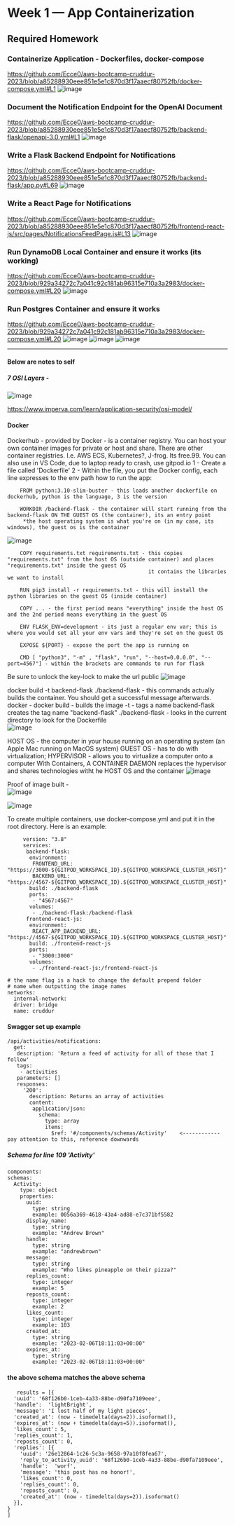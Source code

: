 # Week 1 — App Containerization
  ## Required Homework
   
   ### Containerize Application - Dockerfiles, docker-compose
   https://github.com/Ecce0/aws-bootcamp-cruddur-2023/blob/a85288930eee851e5e1c870d3f17aaecf80752fb/docker-compose.yml#L1
   ![image](https://user-images.githubusercontent.com/97846441/222040429-d34bffc8-5887-442c-ba86-60ba00bb72dc.png)


   ### Document the Notification Endpoint for the OpenAI Document
   https://github.com/Ecce0/aws-bootcamp-cruddur-2023/blob/a85288930eee851e5e1c870d3f17aaecf80752fb/backend-flask/openapi-3.0.yml#L1
   ![image](https://user-images.githubusercontent.com/97846441/222040692-78fe8a97-f561-483d-bc42-9f5d9b047fbc.png)
   
   
   ### Write a Flask Backend Endpoint for Notifications
   https://github.com/Ecce0/aws-bootcamp-cruddur-2023/blob/a85288930eee851e5e1c870d3f17aaecf80752fb/backend-flask/app.py#L69
   ![image](https://user-images.githubusercontent.com/97846441/222040851-9be797f5-5e93-412e-8991-117e4792e9c7.png)
   

   ### Write a React Page for Notifications
   https://github.com/Ecce0/aws-bootcamp-cruddur-2023/blob/a85288930eee851e5e1c870d3f17aaecf80752fb/frontend-react-js/src/pages/NotificationsFeedPage.js#L13
   ![image](https://user-images.githubusercontent.com/97846441/222041197-f2c27d6b-c1d8-44e6-97b0-5c25a1cc919b.png)   
   
   
   ### Run DynamoDB Local Container and ensure it works (its working)
   https://github.com/Ecce0/aws-bootcamp-cruddur-2023/blob/929a34272c7a041c92c181ab96315e710a3a2983/docker-compose.yml#L20
   ![image](https://user-images.githubusercontent.com/97846441/222042014-15e233f8-a6e3-44d3-9e82-e79a30b4be41.png)


   
   ### Run Postgres Container and ensure it works
   https://github.com/Ecce0/aws-bootcamp-cruddur-2023/blob/929a34272c7a041c92c181ab96315e710a3a2983/docker-compose.yml#L20
   ![image](https://user-images.githubusercontent.com/97846441/222042482-912a4fd1-028a-49c6-88aa-7fabf38f93a8.png)
   ![image](https://user-images.githubusercontent.com/97846441/222042559-1f3eac3e-61f1-4b6d-8293-252c8612a0a9.png)
   ![image](https://user-images.githubusercontent.com/97846441/222042737-25f91953-fd25-4195-8f28-aac52993665a.png)


-----------------------------------------------------------------------------------------------------------------------------------
#### Below are notes to self 


 ##### 7 OSI Layers - 
   ![image](https://user-images.githubusercontent.com/97846441/221713217-e404e871-3b94-447a-bfc2-7707bd34bcce.png)
    
 https://www.imperva.com/learn/application-security/osi-model/
       
 
 #### Docker
 Dockerhub - provided by Docker - is a container registry. You can host your own container images for private or host and share. 
 There are other container registries. I.e. AWS ECS, Kubernetes?, J-frog. Its free.99. You can also use in VS Code, due to laptop ready to crash, use gitpod.io
   1 - Create a file called 'Dockerfile'
   2 - Within the file, you put the Docker config, each line expresses to the env path how to run the app:
        
        FROM python:3.10-slim-buster - this loads another dockerfile on dockerhub, python is the language, 3 is the version

        WORKDIR /backend-flask - the container will start running from the backend-flask ON THE GUEST OS (the container), its an entry point
         *the host operating system is what you're on (in my case, its windows), the guest os is the container
   ![image](https://user-images.githubusercontent.com/97846441/221714412-279c0b87-d709-44b9-aa48-809dbf560b04.png)

        COPY requirements.txt requirements.txt - this copies "requirements.txt" from the host OS (outside container) and places "requirements.txt" inside the guest OS
                                                 it contains the libraries we want to install
                                                 
        RUN pip3 install -r requirements.txt - this will install the python libraries on the guest OS (inside container)

        COPY . . - the first period means "everything" inside the host OS and the 2nd period means everything in the guest OS 

        ENV FLASK_ENV=development - its just a regular env var; this is where you would set all your env vars and they're set on the guest OS

        EXPOSE ${PORT} - expose the port the app is running on 
        
        CMD [ "python3", "-m" , "flask", "run", "--host=0.0.0.0", "--port=4567"] - within the brackets are commands to run for flask


   Be sure to unlock the key-lock to make the url public
   ![image](https://user-images.githubusercontent.com/97846441/221718804-e4e22f80-e345-4b6d-be7b-b30195231f2a.png)
   
   docker build -t  backend-flask ./backend-flask - this commands actually builds the container. You should get a successful message afterwards.
    docker - docker
    build - builds the image
    -t - tags a name
    backend-flask creates the tag name "backend-flask"
    ./backend-flask - looks in the current directory to look for the Dockerfile    
   ![image](https://user-images.githubusercontent.com/97846441/221720231-7e2b35be-d615-45f7-9592-f2c263a29b60.png)
   
   HOST OS - the computer in your house running on an operating system (an Apple Mac running on MacOS system)
   GUEST OS - has to do with virtualization; 
   HYPERVISOR - allows you to virtualize a computer onto a computer
   With Containers, A CONTAINER DAEMON replaces the hypervisor and shares technologies witht he HOST OS and the container 
   ![image](https://user-images.githubusercontent.com/97846441/221722415-e3d87ad3-c541-4f14-92e0-a64ce7542ac3.png)
   
   Proof of image built -    
   ![image](https://user-images.githubusercontent.com/97846441/221723096-b08e8d24-6c60-4d41-a485-23bf9dc07b34.png) 
   
   ![image](https://user-images.githubusercontent.com/97846441/221723185-2e913fa4-3e64-43b6-9d88-0eb03dc966cb.png)


   To create multiple containers, use docker-compose.yml and put it in the root directory. Here is an example:
         
         version: "3.8"
         services:
          backend-flask:
           environment:
            FRONTEND_URL: "https://3000-${GITPOD_WORKSPACE_ID}.${GITPOD_WORKSPACE_CLUSTER_HOST}"
            BACKEND_URL: "https://4567-${GITPOD_WORKSPACE_ID}.${GITPOD_WORKSPACE_CLUSTER_HOST}"
           build: ./backend-flask
           ports:
            - "4567:4567"
           volumes:
            - ./backend-flask:/backend-flask
          frontend-react-js:
           environment:
            REACT_APP_BACKEND_URL: "https://4567-${GITPOD_WORKSPACE_ID}.${GITPOD_WORKSPACE_CLUSTER_HOST}"
           build: ./frontend-react-js
           ports:
            - "3000:3000"
           volumes:
            - ./frontend-react-js:/frontend-react-js

    # the name flag is a hack to change the default prepend folder
    # name when outputting the image names
    networks: 
      internal-network:
      driver: bridge
      name: cruddur

   
 #### Swagger set up example 
    /api/activities/notifications:
      get:
       description: 'Return a feed of activity for all of those that I follow'
       tags:
        - activities
       parameters: []
       responses:
         '200':
           description: Returns an array of activities
           content:
            application/json:
              schema:
                type: array
                items:
                  $ref: '#/components/schemas/Activity'    <------------ pay attention to this, reference downwards
            
            
  ##### Schema for line 109 'Activity' 
    components:
    schemas:
      Activity:
        type: object
        properties:
          uuid:
            type: string
            example: 0056a369-4618-43a4-ad88-e7c371bf5582
          display_name:
            type: string
            example: "Andrew Brown"
          handle:
            type: string
            example: "andrewbrown"
          message:
            type: string
            example: "Who likes pineapple on their pizza?"
          replies_count:
            type: integer
            example: 5
          reposts_count:
            type: integer
            example: 2
          likes_count:
            type: integer
            example: 103
          created_at:
            type: string
            example: "2023-02-06T18:11:03+00:00"
          expires_at:
            type: string
            example: "2023-02-06T18:11:03+00:00"

   
   #### the above schema matches the above schema
       results = [{
      'uuid': '68f126b0-1ceb-4a33-88be-d90fa7109eee',
      'handle':  'lightBright',
      'message': 'I lost half of my light pieces',
      'created_at': (now - timedelta(days=2)).isoformat(),
      'expires_at': (now + timedelta(days=5)).isoformat(),
      'likes_count': 5,
      'replies_count': 1,
      'reposts_count': 0,
      'replies': [{
        'uuid': '26e12864-1c26-5c3a-9658-97a10f8fea67',
        'reply_to_activity_uuid': '68f126b0-1ceb-4a33-88be-d90fa7109eee',
        'handle':  'worf',
        'message': 'this post has no honor!',
        'likes_count': 0,
        'replies_count': 0,
        'reposts_count': 0,
        'created_at': (now - timedelta(days=2)).isoformat()
      }],
    }
    ]


